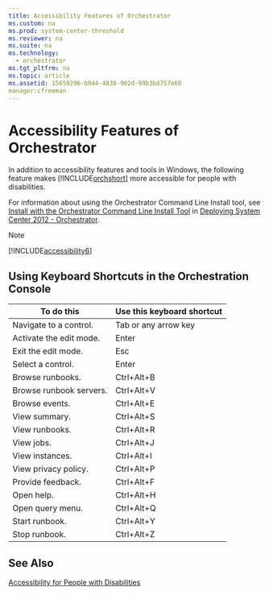 ```yaml
---
title: Accessibility Features of Orchestrator
ms.custom: na
ms.prod: system-center-threshold
ms.reviewer: na
ms.suite: na
ms.technology: 
  - orchestrator
ms.tgt_pltfrm: na
ms.topic: article
ms.assetid: 15659296-b944-4838-902d-99b3b8757e60
manager:cfreeman
---
```

# Accessibility Features of Orchestrator
In addition to accessibility features and tools in Windows, the following feature makes [!INCLUDE[orchshort](../../om/manage/includes/orchshort_md.md)] more accessible for people with disabilities.  
  
For information about using the Orchestrator Command Line Install tool, see [Install with the Orchestrator Command Line Install Tool](../../orch/deploy/Install-with-the-Orchestrator-Command-Line-Install-Tool.md) in [Deploying System Center 2012 - Orchestrator](../../orch/deploy/Deploying-System-Center-2012---Orchestrator.md).  
  
> [!NOTE]  
> [!INCLUDE[accessibility6](../../orch/manage/includes/accessibility6_md.md)]  
  
## Using Keyboard Shortcuts in the Orchestration Console  
  
|To do this|Use this keyboard shortcut|  
|--------------|------------------------------|  
|Navigate to a control.|Tab or any arrow key|  
|Activate the edit mode.|Enter|  
|Exit the edit mode.|Esc|  
|Select a control.|Enter|  
|Browse runbooks.|Ctrl\+Alt\+B|  
|Browse runbook servers.|Ctrl\+Alt\+V|  
|Browse events.|Ctrl\+Alt\+E|  
|View summary.|Ctrl\+Alt\+S|  
|View runbooks.|Ctrl\+Alt\+R|  
|View jobs.|Ctrl\+Alt\+J|  
|View instances.|Ctrl\+Alt\+I|  
|View privacy policy.|Ctrl\+Alt\+P|  
|Provide feedback.|Ctrl\+Alt\+F|  
|Open help.|Ctrl\+Alt\+H|  
|Open query menu.|Ctrl\+Alt\+Q|  
|Start runbook.|Ctrl\+Alt\+Y|  
|Stop runbook.|Ctrl\+Alt\+Z|  
  
## See Also  
[Accessibility for People with Disabilities](../../orch/manage/Accessibility-for-People-with-Disabilities.md)  
  
